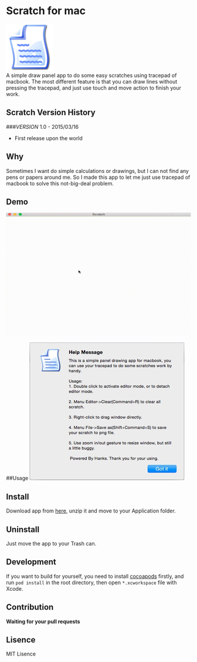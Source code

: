 Scratch for mac
===========================

![logo](https://raw.githubusercontent.com/hanks/Scratch_for_mac/master/Demo/scratch_128.png)  
A simple draw panel app to do some easy scratches using tracepad of macbook. The most different feature is that you can draw lines without pressing the tracepad, and just use touch and move action to finish your work.

## Scratch Version History

###_VERSION_ 1.0 - 2015/03/16
+ First release upon the world 

## Why
Sometimes I want do simple calculations or drawings, but I can not find any pens or papers around me. So I made this app to let me just use tracepad of macbook to solve this not-big-deal problem.

## Demo
![demo](https://raw.githubusercontent.com/hanks/Scratch_for_mac/master/Demo/demo.gif)

##Usage
![help](https://raw.githubusercontent.com/hanks/Scratch_for_mac/master/Demo/help.png)

## Install
Download app from <a href='https://github.com/hanks/Scratch_for_mac/raw/master/Distribution/Scratch.zip'>here</a>, unzip it and move to your Application folder.
 
## Uninstall
Just move the app to your Trash can.

## Development
If you want to build for yourself, you need to install [cocoapods](http://cocoapods.org/) firstly, and run `pod install` in the root directory, then open `*.xcworkspace` file with Xcode.

## Contribution
**Waiting for your pull requests**

## Lisence
MIT Lisence
